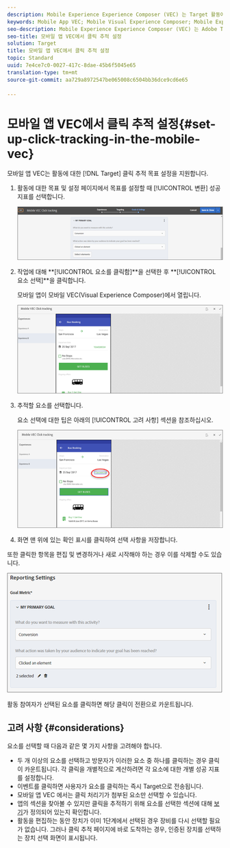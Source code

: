 ```yaml
---
description: Mobile Experience Experience Composer (VEC) 는 Target 활동에 대한 클릭 추적 목표 설정을 지원합니다.
keywords: Mobile App VEC; Mobile Visual Experience Composer; Mobile Experience Composer 옵션; 모바일 경험 옵션; 타겟 보기; 클릭; 클릭 추적; track
seo-description: Mobile Experience Experience Composer (VEC) 는 Adobe Target 활동에 대한 클릭 추적 목표 설정을 지원합니다.
seo-title: 모바일 앱 VEC에서 클릭 추적 설정
solution: Target
title: 모바일 앱 VEC에서 클릭 추적 설정
topic: Standard
uuid: 7e4ce7c0-0027-417c-8dae-45b6f5045e65
translation-type: tm+mt
source-git-commit: aa729a8972547be065008c6504bb36dce9cd6e65

---
```



# 모바일 앱 VEC에서 클릭 추적 설정{#set-up-click-tracking-in-the-mobile-vec}

모바일 앱 VEC는 활동에 대한 [!DNL Target] 클릭 추적 목표 설정을 지원합니다.

1. 활동에 대한 목표 및 설정 페이지에서 목표를 설정할 때 [!UICONTROL 변환] 성공 지표를 선택합니다.

   ![](assets/mobile-vec-clicktrack1.png)

1. 작업에 대해 **[!UICONTROL 요소를 클릭함]**을 선택한 후 **[!UICONTROL 요소 선택]**을 클릭합니다.

   모바일 앱이 모바일 VEC(Visual Experience Composer)에서 열립니다.

   ![](assets/mobile-vec-clicktrack2.png)

1. 추적할 요소를 선택합니다.

   요소 선택에 대한 팁은 아래의 [!UICONTROL 고려 사항] 섹션을 참조하십시오.

   ![](assets/mobile-vec-clicktrack3.png)

1. 화면 맨 위에 있는 확인 표시를 클릭하여 선택 사항을 저장합니다.

또한 클릭한 항목을 편집 및 변경하거나 새로 시작해야 하는 경우 이를 삭제할 수도 있습니다.

![](assets/mobile-vec-clicktrack4.png)

활동 참여자가 선택된 요소를 클릭하면 해당 클릭이 전환으로 카운트됩니다.

## 고려 사항 {#considerations}

요소를 선택할 때 다음과 같은 몇 가지 사항을 고려해야 합니다.

* 두 개 이상의 요소를 선택하고 방문자가 이러한 요소 중 하나를 클릭하는 경우 클릭이 카운트됩니다. 각 클릭을 개별적으로 계산하려면 각 요소에 대한 개별 성공 지표를 설정합니다.
* 이벤트를 클릭하면 사용자가 요소를 클릭하는 즉시 Target으로 전송됩니다.
* 모바일 앱 VEC 에서는 클릭 처리기가 첨부된 요소만 선택할 수 있습니다.
* 앱의 섹션을 찾아볼 수 있지만 클릭을 추적하기 위해 요소를 선택한 섹션에 대해 [ 보기](/help/c-target-mobile-app/c-mobile-visual-experience-composer/mobile-visual-experience-composer.md#target-views)가 정의되어 있는지 확인합니다.
* 활동을 편집하는 동안 장치가 이미 1단계에서 선택된 경우 장비를 다시 선택할 필요가 없습니다. 그러나 클릭 추적 페이지에 바로 도착하는 경우, 인증된 장치를 선택하는 장치 선택 화면이 표시됩니다.
